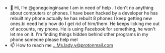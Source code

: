 - 👋 Hi, I’m @gonegoinginsane I am in need of help . I don't no anything about computers or phones. I have been hacked by a developer he has rebuilt my phone actually he has rebuilt 8 phones I keep getting new ones.bi need help how do I get rid of him/them. He keeps licking me out of accounts, my phone. He is using Facebook for something, he won't let me on it. I'm finding things hidden behind other programs in my phone someone please help mel
- 📫 How to reach me ...Ms.lady.y@protonmail.com

<!---
gonegoinginsane/gonegoinginsane is a ✨ special ✨ repository because its `README.md` (this file) appears on your GitHub profile.
You can click the Preview link to take a look at your changes.
--->

